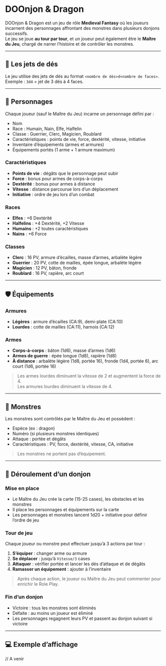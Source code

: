 # DOOnjon & Dragon

DOOnjon & Dragon est un jeu de rôle **Medieval Fantasy** où les joueurs incarnent des personnages affrontant des monstres dans plusieurs donjons successifs.  
Le jeu se joue **au tour par tour**, et un joueur peut également être le **Maître du Jeu**, chargé de narrer l’histoire et de contrôler les monstres.

---

## 🎲 Les jets de dés

Le jeu utilise des jets de dés au format `<nombre de dés>d<nombre de faces>`.  
Exemple : `3d4` = jet de 3 dés à 4 faces.

---

## 🧙 Personnages

Chaque joueur (sauf le Maître du Jeu) incarne un personnage défini par :  
- Nom  
- Race : Humain, Nain, Elfe, Halfelin  
- Classe : Guerrier, Clerc, Magicien, Roublard  
- Caractéristiques : points de vie, force, dextérité, vitesse, initiative  
- Inventaire d’équipements (armes et armures)  
- Équipements portés (1 arme + 1 armure maximum)

### Caractéristiques
- **Points de vie** : dégâts que le personnage peut subir  
- **Force** : bonus pour armes de corps-à-corps  
- **Dextérité** : bonus pour armes à distance  
- **Vitesse** : distance parcourue lors d’un déplacement  
- **Initiative** : ordre de jeu lors d’un combat

### Races
- **Elfes** : +6 Dextérité  
- **Halfelins** : +4 Dextérité, +2 Vitesse  
- **Humains** : +2 toutes caractéristiques  
- **Nains** : +6 Force  

### Classes
- **Clerc** : 16 PV, armure d’écailles, masse d’armes, arbalète légère  
- **Guerrier** : 20 PV, cotte de mailles, épée longue, arbalète légère  
- **Magicien** : 12 PV, bâton, fronde  
- **Roublard** : 16 PV, rapière, arc court  

---

## 🛡️ Équipements

### Armures
- **Légères** : armure d’écailles (CA:9), demi-plate (CA:10)  
- **Lourdes** : cotte de mailles (CA:11), harnois (CA:12)  

### Armes
- **Corps-à-corps** : bâton (1d6), masse d’armes (1d6)  
- **Armes de guerre** : épée longue (1d8), rapière (1d8)  
- **À distance** : arbalète légère (1d8, portée 16), fronde (1d4, portée 6), arc court (1d6, portée 16)  

> Les armes lourdes diminuent la vitesse de 2 et augmentent la force de 4.  
> Les armures lourdes diminuent la vitesse de 4.

---

## 👹 Monstres

Les monstres sont contrôlés par le Maître du Jeu et possèdent :  
- Espèce (ex : dragon)  
- Numéro (si plusieurs monstres identiques)  
- Attaque : portée et dégâts  
- Caractéristiques : PV, force, dextérité, vitesse, CA, initiative  

> Les monstres ne portent pas d’équipement.

---

## 🏰 Déroulement d’un donjon

### Mise en place
- Le Maître du Jeu crée la carte (15-25 cases), les obstacles et les monstres  
- Il place les personnages et équipements sur la carte  
- Les personnages et monstres lancent 1d20 + initiative pour définir l’ordre de jeu  

### Tour de jeu
Chaque joueur ou monstre peut effectuer jusqu’à 3 actions par tour :  
1. **S’équiper** : changer arme ou armure  
2. **Se déplacer** : jusqu’à `Vitesse/3` cases  
3. **Attaquer** : vérifier portée et lancer les dés d’attaque et de dégâts  
4. **Ramasser un équipement** : ajouter à l’inventaire  

> Après chaque action, le joueur ou Maître du Jeu peut commenter pour enrichir le Role Play.

### Fin d’un donjon
- Victoire : tous les monstres sont éliminés  
- Défaite : au moins un joueur est éliminé  
- Les personnages regagnent leurs PV et passent au donjon suivant si victoire

---

## 💻 Exemple d’affichage

// A venir
